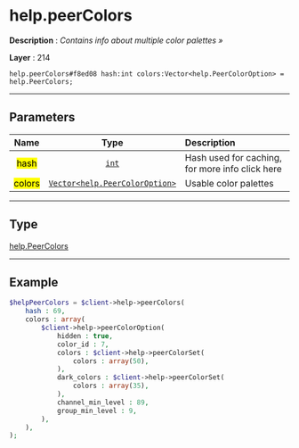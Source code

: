 # help.peerColors

**Description** : *Contains info about multiple color palettes &raquo;*

**Layer** : 214

```tl
help.peerColors#f8ed08 hash:int colors:Vector<help.PeerColorOption> = help.PeerColors;
```

---

## Parameters

| Name | Type | Description |
| :---: | :---: | :--- |
| <mark>hash</mark> | [`int`](type/int) | Hash used for caching, for more info click here |
| <mark>colors</mark> | [`Vector<help.PeerColorOption>`](type/help.PeerColorOption) | Usable color palettes |

---

## Type

[help.PeerColors](type/help.PeerColors)

---

## Example

```php
$helpPeerColors = $client->help->peerColors(
	hash : 69,
	colors : array(
		$client->help->peerColorOption(
			hidden : true,
			color_id : 7,
			colors : $client->help->peerColorSet(
				colors : array(50),
			),
			dark_colors : $client->help->peerColorSet(
				colors : array(35),
			),
			channel_min_level : 89,
			group_min_level : 9,
		),
	),
);
```
